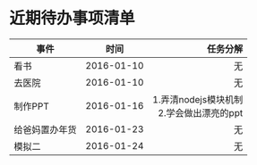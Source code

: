 # 近期待办事项清单

| 事件					| 时间				 | 任务分解																			|
| ------------|:----------:| ------------------------------------------:|
| 看书					| 2016-01-10 | 无																					|
| 去医院				| 2016-01-10 | 无																					|
| 制作PPT			| 2016-01-16 | 1.弄清nodejs模块机制<br />2.学会做出漂亮的ppt 	|
| 给爸妈置办年货| 2016-01-23 | 无																					|
| 模拟二				| 2016-01-24 | 无																					|